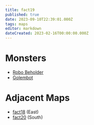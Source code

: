 ```yaml
---
title: fact19
published: true
date: 2023-09-10T22:39:01.000Z
tags: maps
editor: markdown
dateCreated: 2023-02-16T00:00:00.000Z
---
```



# Monsters
 * [Robo Beholder](/monsters/robo-beholder)
 * [Golembot](/monsters/golembot)

# Adjacent Maps
 * [fact18](/maps/fact18) (East)
 * [fact20](/maps/fact20) (South)
